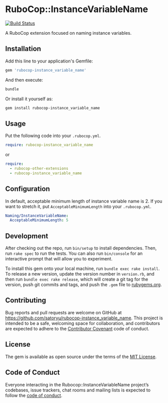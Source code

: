 # RuboCop::InstanceVariableName

[![Build Status](https://travis-ci.org/satoryu/rubocop-instance_variable_name.svg?branch=master)](https://travis-ci.org/satoryu/rubocop-instance_variable_name)

A RuboCop extension focused on naming instance variables.

## Installation

Add this line to your application's Gemfile:

```ruby
gem 'rubocop-instance_variable_name'
```

And then execute:

```sh
bundle
```

Or install it yourself as:

```sh
gem install rubocop-instance_variable_name
```

## Usage

Put the following code into your `.rubocop.yml`.

```yaml
require: rubocop-instance_variable_name
```

or

```yaml
require:
  - rubocop-other-extensions
  - rubocop-instance_variable_name
```

## Configuration

In default, acceptable minimum length of instance variable name is 2.
If you want to stretch it, put `AcceptableMinimumLength` into your `.rubocop.yml`.

```yaml
Naming/InstanceVariableName:
  AcceptableMinimumLength: 5
```

## Development

After checking out the repo, run `bin/setup` to install dependencies. Then, run `rake spec` to run the tests. You can also run `bin/console` for an interactive prompt that will allow you to experiment.

To install this gem onto your local machine, run `bundle exec rake install`. To release a new version, update the version number in `version.rb`, and then run `bundle exec rake release`, which will create a git tag for the version, push git commits and tags, and push the `.gem` file to [rubygems.org](https://rubygems.org).

## Contributing

Bug reports and pull requests are welcome on GitHub at https://github.com/satoryu/rubocop-instance_variable_name. This project is intended to be a safe, welcoming space for collaboration, and contributors are expected to adhere to the [Contributor Covenant](http://contributor-covenant.org) code of conduct.

## License

The gem is available as open source under the terms of the [MIT License](https://opensource.org/licenses/MIT).

## Code of Conduct

Everyone interacting in the Rubocop::InstanceVariableName project’s codebases, issue trackers, chat rooms and mailing lists is expected to follow the [code of conduct](https://github.com/satoryu/rubocop-instance_variable_name/blob/master/CODE_OF_CONDUCT.md).
